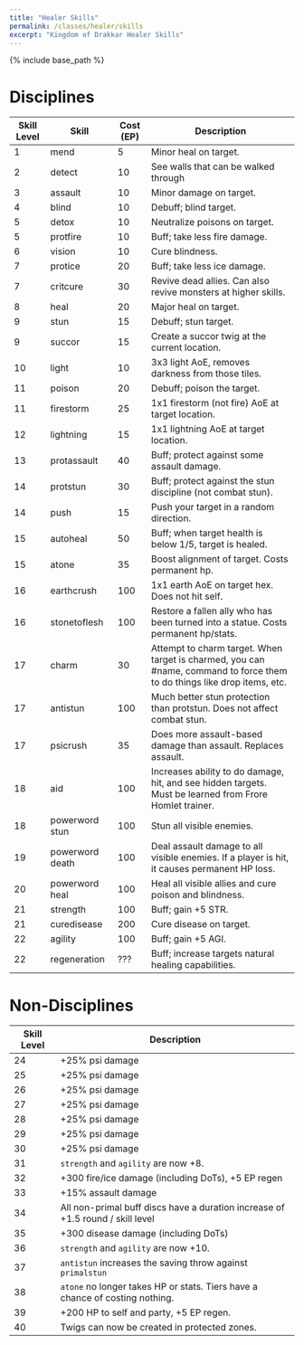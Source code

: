 ```yaml
---
title: "Healer Skills"
permalink: /classes/healer/skills
excerpt: "Kingdom of Drakkar Healer Skills"
---
```


{% include base_path %}

# Disciplines

Skill Level | Skill | Cost (EP) | Description
----------- | ----- | --------- | -----------
1           | mend          | 5   | Minor heal on target.
2           | detect        | 10  | See walls that can be walked through
3           | assault       | 10  | Minor damage on target.
4           | blind         | 10  | Debuff; blind target.
5           | detox         | 10  | Neutralize poisons on target.
5           | protfire      | 10  | Buff; take less fire damage.
6           | vision        | 10  | Cure blindness.
7           | protice       | 20  | Buff; take less ice damage.
7           | critcure      | 30  | Revive dead allies. Can also revive monsters at higher skills.
8           | heal          | 20  | Major heal on target.
9           | stun          | 15  | Debuff; stun target.
9           | succor        | 15  | Create a succor twig at the current location.
10          | light         | 10  | 3x3 light AoE, removes darkness from those tiles.
11          | poison        | 20  | Debuff; poison the target.
11          | firestorm     | 25  | 1x1 firestorm (not fire) AoE at target location.
12          | lightning     | 15  | 1x1 lightning AoE at target location.
13          | protassault   | 40  | Buff; protect against some assault damage.
14          | protstun      | 30  | Buff; protect against the stun discipline (not combat stun).
14          | push          | 15  | Push your target in a random direction.
15          | autoheal      | 50  | Buff; when target health is below 1/5, target is healed.
15          | atone         | 35  | Boost alignment of target. Costs permanent hp.
16          | earthcrush    | 100 | 1x1 earth AoE on target hex. Does not hit self.
16          | stonetoflesh  | 100 | Restore a fallen ally who has been turned into a statue. Costs permanent hp/stats.
17          | charm         | 30  | Attempt to charm target. When target is charmed, you can #name, command to force them to do things like drop items, etc.
17          | antistun      | 100 | Much better stun protection than protstun. Does not affect combat stun.
17          | psicrush      | 35  | Does more assault-based damage than assault. Replaces assault.
18          | aid           | 100 | Increases ability to do damage, hit, and see hidden targets. Must be learned from Frore Homlet trainer.
18          | powerword stun  | 100 | Stun all visible enemies.
19          | powerword death | 100 | Deal assault damage to all visible enemies. If a player is hit, it causes permanent HP loss.
20          | powerword heal  | 100 | Heal all visible allies and cure poison and blindness.
21          | strength      | 100 | Buff; gain +5 STR.
21          | curedisease   | 200 | Cure disease on target.
22          | agility       | 100 | Buff; gain +5 AGI.
22          | regeneration  | ??? | Buff; increase targets natural healing capabilities.

# Non-Disciplines

Skill Level | Description
----------- | -----------
24          | +25% psi damage
25          | +25% psi damage
26          | +25% psi damage
27          | +25% psi damage
28          | +25% psi damage
29          | +25% psi damage
30          | +25% psi damage
31          | `strength` and `agility` are now +8.
32          | +300 fire/ice damage (including DoTs), +5 EP regen
33          | +15% assault damage
34          | All non-primal buff discs have a duration increase of +1.5 round / skill level
35          | +300 disease damage (including DoTs)
36          | `strength` and `agility` are now +10.
37          | `antistun` increases the saving throw against `primalstun`
38          | `atone` no longer takes HP or stats. Tiers have a chance of costing nothing.
39          | +200 HP to self and party, +5 EP regen.
40          | Twigs can now be created in protected zones.
